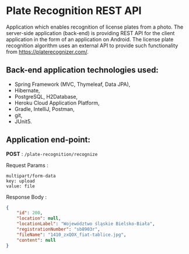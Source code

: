 # Plate Recognition REST API
Application which enables recognition of license plates from a photo. The server-side application (back-end) is providing REST API for the client application in the form of an application on Android. The license plate recognition algorithm uses an external API to provide such functionality from https://platerecognizer.com/.

## Back-end application technologies used:
- Spring Framework (MVC, Thymeleaf, Data JPA),
- Hibernate,
- PostgreSQL, H2Database,
- Heroku Cloud Application Platform,
- Gradle, IntelliJ, Postman,
- git,
- JUnit5.

## Application end-point:
**POST** : ```/plate-recognition/recognize```

Request Params :
```
multipart/form-data
key: upload
value: file
```

Response Body :
```json
{
    "id": 200,
    "location": null,
    "locationLabel": "Województwo śląskie Bielsko-Biała",
    "registrationNumber": "sb8903r",
    "fileName": "1410_zxQOX_fiat-tablice.jpg",
    "content": null
}
``` 
